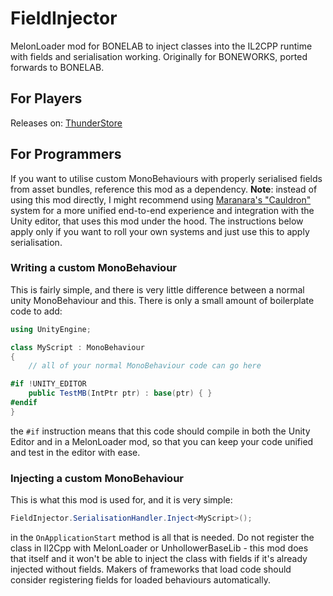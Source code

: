 # FieldInjector
MelonLoader mod for BONELAB to inject classes into the IL2CPP runtime with fields and serialisation working. Originally for BONEWORKS, ported forwards to BONELAB. 

## For Players
Releases on: [ThunderStore](https://bonelab.thunderstore.io/package/WNP78/FieldInjector/)

## For Programmers

If you want to utilise custom MonoBehaviours with properly serialised fields from asset bundles, reference this mod as a dependency.
**Note**: instead of using this mod directly, I might recommend using [Maranara's "Cauldron"](/package/Maranara/Marrow_Cauldron/) system for a more unified end-to-end experience and integration with the Unity editor, that uses this mod under the hood. The instructions below apply only if you want to roll your own systems and just use this to apply serialisation.

### Writing a custom MonoBehaviour

This is fairly simple, and there is very little difference between a normal unity MonoBehaviour and this. There is only a small amount of boilerplate code to add:
```cs
using UnityEngine;

class MyScript : MonoBehaviour
{
    // all of your normal MonoBehaviour code can go here

#if !UNITY_EDITOR
    public TestMB(IntPtr ptr) : base(ptr) { }
#endif
}
```
the `#if` instruction means that this code should compile in both the Unity Editor and in a MelonLoader mod, so that you can keep your code unified and test in the editor with ease.

### Injecting a custom MonoBehaviour
This is what this mod is used for, and it is very simple:
```cs
FieldInjector.SerialisationHandler.Inject<MyScript>();
```
in the `OnApplicationStart` method is all that is needed. Do not register the class in Il2Cpp with MelonLoader or UnhollowerBaseLib - this mod does that itself and it won't be able to inject the class with fields if it's already injected without fields. Makers of frameworks that load code should consider registering fields for loaded behaviours automatically.

